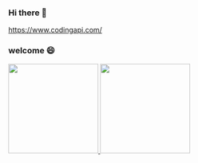 ### Hi there 👋

https://www.codingapi.com/  


### welcome :smile:

<p align="left">
<a href="https://github.com/glorne">
  <img height="180em" src="https://github-readme-stats-eight-theta.vercel.app/api/top-langs/?username=glorne&layout=compact&langs_count=10&theme=buefy"/>
  <img height="180em" src="https://github-readme-stats-eight-theta.vercel.app/api?username=glorne&show_icons=true&theme=buefy&include_all_commits=true&count_private=true"/>
</a>
</p>
